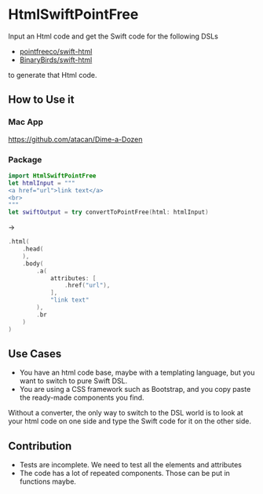 # HtmlSwiftPointFree

Input an Html code and get the Swift code for the following DSLs 
* <a href="https://github.com/pointfreeco/swift-html">pointfreeco/swift-html</a> 
* <a href="https://github.com/BinaryBirds/swift-html">BinaryBirds/swift-html</a>  

to generate that Html code.
## How to Use it
### Mac App
https://github.com/atacan/Dime-a-Dozen
### Package
```swift
import HtmlSwiftPointFree
let htmlInput = """
<a href="url">link text</a>
<br>
"""
let swiftOutput = try convertToPointFree(html: htmlInput)
```
->
```swift
.html(
    .head(
    ),
    .body(
        .a(
            attributes: [
                .href("url"),
            ],
            "link text"
        ),
        .br
    )
)
```
## Use Cases
* You have an html code base, maybe with a templating language, but you want to switch to pure Swift DSL.
* You are using a CSS framework such as Bootstrap, and you copy paste the ready-made components you find.   
  
Without a converter, the only way to switch to the DSL world is to look at your html code on one side and type the Swift code for it on the other side.
## Contribution
* Tests are incomplete. We need to test all the elements and attributes
* The code has a lot of repeated components. Those can be put in functions maybe.

